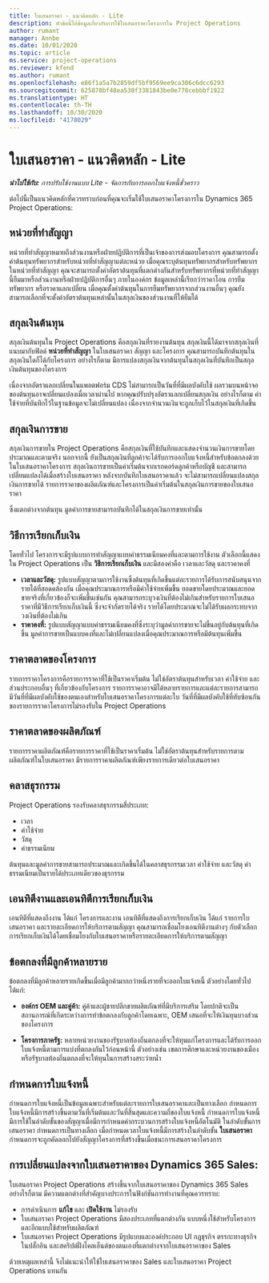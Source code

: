 ```yaml
---
title: ใบเสนอราคา - แนวคิดหลัก - Lite
description: หัวข้อนี้ให้ข้อมูลเกี่ยวกับการใช้ใบเสนอราคาโครงการใน Project Operations
author: rumant
manager: Annbe
ms.date: 10/01/2020
ms.topic: article
ms.service: project-operations
ms.reviewer: kfend
ms.author: rumant
ms.openlocfilehash: e86f1a5a7b2859df5bf9569ee9ca306c6dcc6293
ms.sourcegitcommit: 625878bf48ea530f3381843be0e778cebbbf1922
ms.translationtype: HT
ms.contentlocale: th-TH
ms.lasthandoff: 10/30/2020
ms.locfileid: "4178029"
---
```

# <a name="quotes---key-concepts---lite"></a>ใบเสนอราคา - แนวคิดหลัก - Lite

_**นำไปใช้กับ:** การปรับใช้งานแบบ Lite - จัดการกับการออกใบแจ้งหนี้ชั่วคราว_


ต่อไปนี้เป็นแนวคิดหลักที่ควรทราบก่อนที่คุณจะเริ่มใช้ใบเสนอราคาโครงการใน Dynamics 365 Project Operations:

## <a name="contracting-unit"></a>หน่วยที่ทำสัญญา

หน่วยที่ทำสัญญาหมายถึงส่วนงานหรือฝ่ายปฏิบัติการที่เป็นเจ้าของการส่งมอบโครงการ คุณสามารถตั้งค่าต้นทุนทรัพยากรสำหรับหน่วยที่ทำสัญญาแต่ละหน่วย เมื่อคุณระบุต้นทุนทรัพยากรสำหรับทรัพยากรในหน่วยที่ทำสัญญา คุณจะสามารถตั้งค่าอัตราต้นทุนที่แตกต่างกันสำหรับทรัพยากรที่หน่วยที่ทำสัญญานี้ยืมมาหรือส่วนงานหรือฝ่ายปฏิบัติการอื่นๆ ภายในองค์กร ข้อมูลเหล่านี้เรียกว่าราคาโอน การยืมทรัพยากร หรือราคาแลกเปลี่ยน เมื่อคุณตั้งค่าต้นทุนในการยืมทรัพยากรจากส่วนงานอื่นๆ คุณยังสามารถเลือกที่จะตั้งค่าอัตราต้นทุนเหล่านั้นในสกุลเงินของส่วนงานที่ให้ยืมได้

## <a name="cost-currency"></a>สกุลเงินต้นทุน

สกุลเงินต้นทุนใน Project Operations คือสกุลเงินที่รายงานต้นทุน สกุลเงินนี้ได้มาจากสกุลเงินที่แนบมากับฟิลด์ **หน่วยที่ทำสัญญา** ในใบเสนอราคา สัญญา และโครงการ คุณสามารถบันทึกต้นทุนในสกุลเงินใดก็ได้กับโครงการ อย่างไรก็ตาม มีการแปลงสกุลเงินจากต้นทุนในสกุลเงินที่บันทึกเป็นสกุลเงินต้นทุนของโครงการ

เนื่องจากอัตราแลกเปลี่ยนในแพลตฟอร์ม CDS ไม่สามารถเป็นวันที่ที่มีผลบังคับใช้ ผลรวมบนหน้าจอของต้นทุนอาจเปลี่ยนแปลงเมื่อเวลาผ่านไป หากคุณปรับปรุงอัตราแลกเปลี่ยนสกุลเงิน อย่างไรก็ตาม ค่าใช้จ่ายที่บันทึกไว้ในฐานข้อมูลจะไม่เปลี่ยนแปลง เนื่องจากจำนวนเงินจะถูกเก็บไว้ในสกุลเงินที่เกิดขึ้น

## <a name="sales-currency"></a>สกุลเงินการขาย

สกุลเงินการขายใน Project Operations คือสกุลเงินที่ใช้บันทึกและแสดงจำนวนเงินการขายโดยประมาณและตามจริง นอกจากนี้ ยังเป็นสกุลเงินที่ลูกค้าจะได้รับการออกใบแจ้งหนี้สำหรับข้อตกลงด้วย ในใบเสนอราคาโครงการ สกุลเงินการขายเป็นค่าเริ่มต้นจากเรกคอร์ดลูกค้าหรือบัญชี และสามารถเปลี่ยนแปลงได้เมื่อสร้างใบเสนอราคา หลังจากบันทึกใบเสนอราคาแล้ว จะไม่สามารถเปลี่ยนแปลงสกุลเงินการขายได้ รายการราคาของผลิตภัณฑ์และโครงการเป็นค่าเริ่มต้นในสกุลเงินการขายของใบเสนอราคา

ซึ่งแตกต่างจากต้นทุน มูลค่าการขายสามารถบันทึกได้ในสกุลเงินการขายเท่านั้น

## <a name="billing-method"></a>วิธีการเรียกเก็บเงิน

โดยทั่วไป โครงการจะมีรูปแบบการทำสัญญาแบบค่าธรรมเนียมคงที่และตามการใช้งาน ตัวเลือกนี้แสดงใน Project Operations เป็น **วิธีการเรียกเก็บเงิน** และมีสองค่าคือ เวลาและวัสดุ และราคาคงที่

- **เวลาและวัสดุ:** รูปแบบสัญญาตามการใช้งานซึ่งต้นทุนที่เกิดขึ้นแต่ละรายการได้รับการสนับสนุนจากรายได้ที่สอดคล้องกัน เมื่อคุณประมาณการหรือมีค่าใช้จ่ายเพิ่มขึ้น ยอดขายโดยประมาณและยอดขายจริงที่เกี่ยวข้องก็จะเพิ่มขึ้นเช่นกัน คุณสามารถระบุวงเงินที่ต้องไม่เกินสำหรับรายการใบเสนอราคาที่มีวิธีการเรียกเก็บเงินนี้ ซึ่งจะจำกัดรายได้จริง รายได้โดยประมาณจะไม่ได้รับผลกระทบจากวงเงินที่ต้องไม่เกิน
- **ราคาคงที่:** รูปแบบสัญญาแบบค่าธรรมเนียมคงที่ซึ่งระบุว่ามูลค่าการขายจะไม่ขึ้นอยู่กับต้นทุนที่เกิดขึ้น มูลค่าการขายเป็นแบบคงที่และไม่เปลี่ยนแปลงเมื่อคุณประมาณการหรือมีต้นทุนเพิ่มขึ้น

## <a name="project-price-lists"></a>ราคาตลาดของโครงการ

รายการราคาโครงการคือรายการราคาที่ใช้เป็นราคาเริ่มต้น ไม่ใช่อัตราต้นทุนสำหรับเวลา ค่าใช้จ่าย และส่วนประกอบอื่นๆ ที่เกี่ยวข้องกับโครงการ รายการราคาอาจมีได้หลายรายการและแต่ละรายการสามารถมีวันที่ที่มีผลบังคับใช้ของตนเองสำหรับใบเสนอราคาโครงการแต่ละใบ วันที่ที่มีผลบังคับใช้ที่ทับซ้อนกันของรายการราคาโครงการไม่รองรับใน Project Operations

## <a name="product-price-lists"></a>ราคาตลาดของผลิตภัณฑ์

รายการราคาผลิตภัณฑ์คือรายการราคาที่ใช้เป็นราคาเริ่มต้น ไม่ใช่อัตราต้นทุนสำหรับรายการตามผลิตภัณฑ์ในใบเสนอราคา มีรายการราคาผลิตภัณฑ์เพียงรายการเดียวต่อใบเสนอราคา

## <a name="transaction-classes"></a>คลาสธุรกรรม

Project Operations รองรับคลาสธุรกรรมสี่ประเภท:

- เวลา
- ค่าใช้จ่าย
- วัสดุ
- ค่าธรรมเนียม

ต้นทุนและมูลค่าการขายสามารถประมาณและเกิดขึ้นได้ในคลาสธุรกรรมเวลา ค่าใช้จ่าย และวัสดุ ค่าธรรมเนียมเป็นรายได้ประเภทเดียวของธุรกรรม

## <a name="work-entities-and-billing-entities"></a>เอนทิตีงานและเอนทิตีการเรียกเก็บเงิน

เอนทิตีที่แสดงถึงงาน ได้แก่ โครงการและงาน เอนทิตีที่แสดงถึงการเรียกเก็บเงิน ได้แก่ รายการใบเสนอราคา และรายละเอียดการให้บริการตามสัญญา คุณสามารถเชื่อมโยงเอนทิตีงานต่างๆ กับตัวเลือกการเรียกเก็บเงินได้โดยเชื่อมโยงกับใบเสนอราคาหรือรายละเอียดการให้บริการตามสัญญา

## <a name="multi-customer-deals"></a>ข้อตกลงที่มีลูกค้าหลายราย

ข้อตกลงที่มีลูกค้าหลายรายเกิดขึ้นเมื่อมีลูกค้ามากกว่าหนึ่งรายที่จะออกใบแจ้งหนี้ ตัวอย่างโดยทั่วไปได้แก่:

- **องค์กร OEM และคู่ค้า:** คู่ค้าและผู้ขายปลีกขายผลิตภัณฑ์ที่มีบริการเสริม โดยปกติจะเป็นสถานการณ์ที่เกิดระหว่างการทำข้อตกลงกับลูกค้าโดยเฉพาะ, OEM เสนอที่จะให้เงินทุนบางส่วนของโครงการ 

- **โครงการภาครัฐ:** หลายหน่วยงานของรัฐบาลท้องถิ่นตกลงที่จะให้ทุนแก่โครงการและได้รับการออกใบแจ้งหนี้ตามการแบ่งที่ตกลงกันไว้ก่อนหน้านี้ ตัวอย่างเช่น เขตการศึกษาและหน่วยงานของเมืองหรือรัฐบาลท้องถิ่นตกลงที่จะให้ทุนในการสร้างสระว่ายน้ำ

## <a name="invoice-schedules"></a>กำหนดการใบแจ้งหนี้

กำหนดการใบแจ้งหนี้เป็นข้อมูลเฉพาะสำหรับแต่ละรายการใบเสนอราคาและเป็นทางเลือก กำหนดการใบแจ้งหนี้มีการสร้างขึ้นตามวันที่เริ่มต้นและวันที่สิ้นสุดและความถี่ของใบแจ้งหนี้ กำหนดการใบแจ้งหนี้มีการใช้ในลำดับขั้นของสัญญาเมื่อมีการกำหนดค่ากระบวนการสร้างใบแจ้งหนี้อัตโนมัติ ในลำดับขั้นการเสนอราคา กำหนดการเป็นทางเลือก เมื่อกำหนดเวลาใบแจ้งหนี้มีการสร้างในลำดับขั้น **ใบเสนอราคา** กำหนดการจะถูกคัดลอกไปยังสัญญาโครงการที่สร้างขึ้นเมื่อชนะการเสนอราคาโครงการ

## <a name="changes-from-dynamics-365-sales-quote"></a>การเปลี่ยนแปลงจากใบเสนอราคาของ Dynamics 365 Sales:

ใบเสนอราคา Project Operations สร้างขึ้นจากใบเสนอราคาของ Dynamics 365 Sales อย่างไรก็ตาม มีความแตกต่างที่สำคัญบางประการในฟังก์ชันการทำงานที่คุณควรทราบ:

- การดำเนินการ **แก้ไข** และ **เปิดใช้งาน** ไม่รองรับ
- ใบเสนอราคา Project Operations มีสองประเภทที่แตกต่างกัน แบบหนึ่งใช้สำหรับโครงการและอีกแบบใช้สำหรับผลิตภัณฑ์
- ใบเสนอราคา Project Operations มีรูปแบบและองค์ประกอบ UI กฎธุรกิจ ตรรกะทางธุรกิจในปลั๊กอิน และสคริปต์ฝั่งไคลเอ็นต์ของตนเองที่แตกต่างจากใบเสนอราคาของ Sales

ด้วยเหตุผลเหล่านี้ จึงไม่แนะนำให้ใช้ใบเสนอราคาของ Sales และใบเสนอราคา Project Operations แทนกัน
